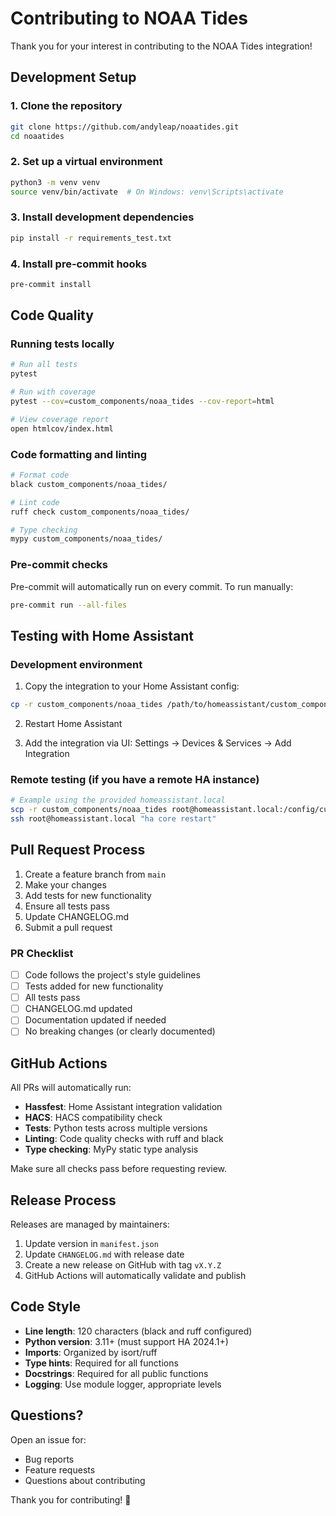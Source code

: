 # Contributing to NOAA Tides

Thank you for your interest in contributing to the NOAA Tides integration!

## Development Setup

### 1. Clone the repository
```bash
git clone https://github.com/andyleap/noaatides.git
cd noaatides
```

### 2. Set up a virtual environment
```bash
python3 -m venv venv
source venv/bin/activate  # On Windows: venv\Scripts\activate
```

### 3. Install development dependencies
```bash
pip install -r requirements_test.txt
```

### 4. Install pre-commit hooks
```bash
pre-commit install
```

## Code Quality

### Running tests locally
```bash
# Run all tests
pytest

# Run with coverage
pytest --cov=custom_components/noaa_tides --cov-report=html

# View coverage report
open htmlcov/index.html
```

### Code formatting and linting
```bash
# Format code
black custom_components/noaa_tides/

# Lint code
ruff check custom_components/noaa_tides/

# Type checking
mypy custom_components/noaa_tides/
```

### Pre-commit checks
Pre-commit will automatically run on every commit. To run manually:
```bash
pre-commit run --all-files
```

## Testing with Home Assistant

### Development environment
1. Copy the integration to your Home Assistant config:
```bash
cp -r custom_components/noaa_tides /path/to/homeassistant/custom_components/
```

2. Restart Home Assistant

3. Add the integration via UI: Settings → Devices & Services → Add Integration

### Remote testing (if you have a remote HA instance)
```bash
# Example using the provided homeassistant.local
scp -r custom_components/noaa_tides root@homeassistant.local:/config/custom_components/
ssh root@homeassistant.local "ha core restart"
```

## Pull Request Process

1. Create a feature branch from `main`
2. Make your changes
3. Add tests for new functionality
4. Ensure all tests pass
5. Update CHANGELOG.md
6. Submit a pull request

### PR Checklist
- [ ] Code follows the project's style guidelines
- [ ] Tests added for new functionality
- [ ] All tests pass
- [ ] CHANGELOG.md updated
- [ ] Documentation updated if needed
- [ ] No breaking changes (or clearly documented)

## GitHub Actions

All PRs will automatically run:
- **Hassfest**: Home Assistant integration validation
- **HACS**: HACS compatibility check
- **Tests**: Python tests across multiple versions
- **Linting**: Code quality checks with ruff and black
- **Type checking**: MyPy static type analysis

Make sure all checks pass before requesting review.

## Release Process

Releases are managed by maintainers:

1. Update version in `manifest.json`
2. Update `CHANGELOG.md` with release date
3. Create a new release on GitHub with tag `vX.Y.Z`
4. GitHub Actions will automatically validate and publish

## Code Style

- **Line length**: 120 characters (black and ruff configured)
- **Python version**: 3.11+ (must support HA 2024.1+)
- **Imports**: Organized by isort/ruff
- **Type hints**: Required for all functions
- **Docstrings**: Required for all public functions
- **Logging**: Use module logger, appropriate levels

## Questions?

Open an issue for:
- Bug reports
- Feature requests
- Questions about contributing

Thank you for contributing! 🎉
